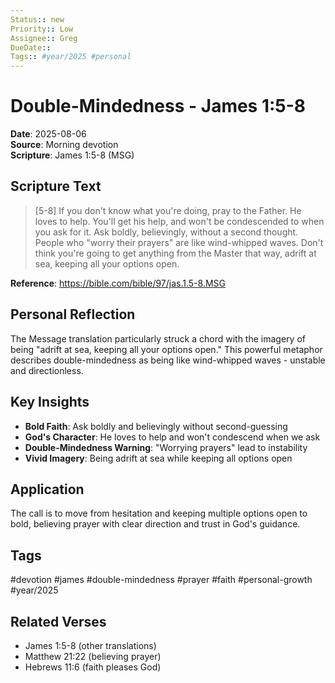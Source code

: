 ```yaml
---
Status:: new
Priority:: Low
Assignee:: Greg
DueDate:: 
Tags:: #year/2025 #personal
---
```


# Double-Mindedness - James 1:5-8

**Date**: 2025-08-06  
**Source**: Morning devotion  
**Scripture**: James 1:5-8 (MSG)

## Scripture Text

> [5-8] If you don't know what you're doing, pray to the Father. He loves to help. You'll get his help, and won't be condescended to when you ask for it. Ask boldly, believingly, without a second thought. People who "worry their prayers" are like wind-whipped waves. Don't think you're going to get anything from the Master that way, adrift at sea, keeping all your options open.

**Reference**: https://bible.com/bible/97/jas.1.5-8.MSG

## Personal Reflection

The Message translation particularly struck a chord with the imagery of being "adrift at sea, keeping all your options open." This powerful metaphor describes double-mindedness as being like wind-whipped waves - unstable and directionless.

## Key Insights

- **Bold Faith**: Ask boldly and believingly without second-guessing
- **God's Character**: He loves to help and won't condescend when we ask
- **Double-Mindedness Warning**: "Worrying prayers" lead to instability
- **Vivid Imagery**: Being adrift at sea while keeping all options open

## Application

The call is to move from hesitation and keeping multiple options open to bold, believing prayer with clear direction and trust in God's guidance.

## Tags
#devotion #james #double-mindedness #prayer #faith #personal-growth #year/2025

## Related Verses
- James 1:5-8 (other translations)
- Matthew 21:22 (believing prayer)
- Hebrews 11:6 (faith pleases God)